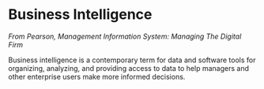 # Business Intelligence

*From Pearson, Management Information System: Managing The Digital Firm*

Business intelligence is a contemporary term for data and software tools for organizing, analyzing, and providing access to data to help managers and other enterprise users make more informed decisions.
